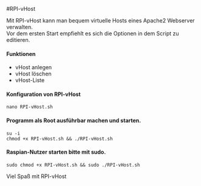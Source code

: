 #RPI-vHost

Mit RPI-vHost kann man bequem virtuelle Hosts eines Apache2 Webserver verwalten.<br>
Vor dem ersten Start empfiehlt es sich die Optionen in dem Script zu editieren.

<h4>Funktionen</h4>

<ul>
<li>vHost anlegen<y/li>
<li>vHost löschen</li>
<li>vHost-Liste</li>
</ul>

<h4>Konfiguration von RPI-vHost</h4>
<code>nano RPI-vHost.sh</code>

<h4>Programm als Root ausführbar machen und starten.</h4>
<code>su -i</code><br>
<code>chmod +x RPI-vHost.sh && ./RPI-vHost.sh</code><br>

<h4>Raspian-Nutzer starten bitte mit sudo.</h4>
<code>sudo chmod +x RPI-vHost.sh && sudo ./RPI-vHost.sh</code>

Viel Spaß mit RPI-vHost
